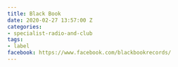 ```yaml
---
title: Black Book
date: 2020-02-27 13:57:00 Z
categories:
- specialist-radio-and-club
tags:
- label
facebook: https://www.facebook.com/blackbookrecords/
---
```


